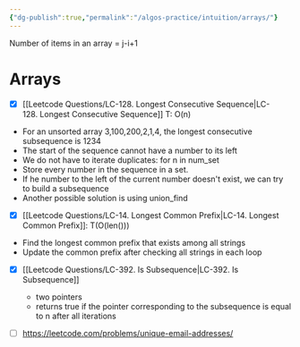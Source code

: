 ```yaml
---
{"dg-publish":true,"permalink":"/algos-practice/intuition/arrays/"}
---
```


Number of items in an array = j-i+1

# Arrays 

- [x] [[Leetcode Questions/LC-128. Longest Consecutive Sequence\|LC-128. Longest Consecutive Sequence]] T: O(n)
- For an unsorted array 3,100,200,2,1,4, the longest consecutive subsequence is 1234
- The start of the sequence cannot have a number to its left
- We do not have to iterate duplicates: for n in num_set
- Store every number in the sequence in a set.
- If he number to the left of the current number doesn't exist, we can try to build a subsequence
- Another possible solution is using union_find

- [x] [[Leetcode Questions/LC-14. Longest Common Prefix\|LC-14. Longest Common Prefix]]: T(O(len()))
- Find the longest common prefix that exists among all strings
- Update the common prefix after checking all strings in each loop

- [x] [[Leetcode Questions/LC-392. Is Subsequence\|LC-392. Is Subsequence]]
	- two pointers 
	- returns true if the pointer corresponding to the subsequence is equal to n after all iterations

- [ ] https://leetcode.com/problems/unique-email-addresses/
